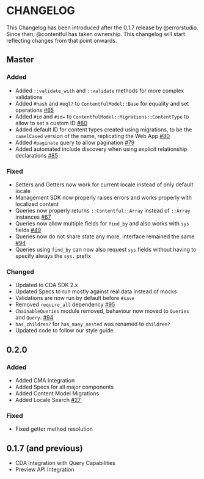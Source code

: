 # CHANGELOG

This Changelog has been introduced after the 0.1.7 release by @errorstudio.
Since then, @contentful has taken ownership. This changelog will start reflecting
changes from that point onwards.

## Master

### Added

* Added `::validate_with` and `::validate` methods for more complex validations
* Added `#hash` and `#eql?` to `ContentfulModel::Base` for equality and set operations [#65](https://github.com/contentful/contentful_model/issues/65)
* Added `#id` and `#id=` to `ContentfulModel::Migrations::ContentType` to allow to set a custom ID [#80](https://github.com/contentful/contentful_model/issues/80)
* Added default ID for content types created using migrations, to be the `camelCased` version of the name, replicating the Web App [#80](https://github.com/contentful/contentful_model/issues/80)
* Added `#paginate` query to allow pagination [#79](https://github.com/contentful/contentful_model/pull/79)
* Added automated include discovery when using explicit relationship declarations [#85](https://github.com/contentful/contentful_model/issues/85)

### Fixed

* Setters and Getters now work for current locale instead of only default locale
* Management SDK now properly raises errors and works properly with localized content
* Queries now properly returns `::Contentful::Array` instead of `::Array` instances [#67](https://github.com/contentful/contentful_model/issues/67)
* Queries now allow multiple fields for `find_by` and also works with `sys` fields [#49](https://github.com/contentful/contentful_model/issues/49)
* Queries now do not share state any more, interface remained the same [#94](https://github.com/contentful/contentful_model/issues/94)
* Queries using `find_by` can now also request `sys` fields without having to specify always the `sys.` prefix

### Changed

* Updated to CDA SDK 2.x
* Updated Specs to run mostly against real data instead of mocks
* Validations are now run by default before `#save`
* Removed `require_all` dependency [#95](https://github.com/contentful/contentful_model/issues/95)
* `ChainableQueries` module removed, behaviour now moved to `Queries` and `Query`. [#94](https://github.com/contentful/contentful_model/issues/94)
* `has_children?` for `has_many_nested` was renamed to `children?`
* Updated code to follow our style guide

## 0.2.0

### Added
* Added CMA Integration
* Added Specs for all major components
* Added Content Model Migrations
* Added Locale Search [#27](https://github.com/contentful/contentful_model/issues/27)

### Fixed
* Fixed getter method resolution

## 0.1.7 (and previous)

* CDA Integration with Query Capabilities
* Preview API Integration
